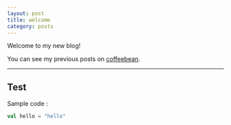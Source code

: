 ```yaml
---
layout: post
title: welcome
category: posts
---
```


Welcome to my new blog!

You can see my previous posts on [coffeebean](http://coffeebean.loicdescotte.com).

---

## Test

Sample code : 

```scala
val hello = "hello"
```